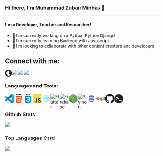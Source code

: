 ### Hi there, I'm Muhammad Zubair Minhas 👋
<hr />

#### I'm a Developer, Teacher and Researcher!
<!-- <img align="left" alt="Visual Studio Code" width="500px" src="./bio.gif" /> -->


<!-- **MuhammadZubair786/MuhammadZubair786** is a ✨ _special_ ✨ repository because its `README.md` (this file) appears on your GitHub profile.

Here are some ideas to get you started: -->

- 🔭 I’m currently working on a Python,Python Django!
- 🌱 I’m currently learning Backend with Javascript 
- 👯 I’m looking to collaborate with other content creators and developers

## Connect with me:


[<img align="left" alt="saad-hassan.com" width="22px" src="https://raw.githubusercontent.com/iconic/open-iconic/master/svg/globe.svg" />][website]
[<img src="https://img.shields.io/badge/twitter-%231FA1F1?style=flat&logo=twitter&logoColor=white"/>][twitter]
[<img src="https://img.shields.io/badge/linkedin-%230177B5?style=flat&logo=linkedin&logoColor=white"/>][linkedin]
[<img src="https://img.shields.io/badge/instagram-%23E4415F?style=flat&logo=instagram&logoColor=white"/>][instagram]

### Languages and Tools:

<img align="left" alt="Visual Studio Code" width="30px" src="https://raw.githubusercontent.com/github/explore/80688e429a7d4ef2fca1e82350fe8e3517d3494d/topics/visual-studio-code/visual-studio-code.png" />
<img align="left" alt="HTML5" width="30px" src="https://raw.githubusercontent.com/github/explore/80688e429a7d4ef2fca1e82350fe8e3517d3494d/topics/html/html.png" />
<img align="left" alt="CSS3" width="30px" src="https://raw.githubusercontent.com/github/explore/80688e429a7d4ef2fca1e82350fe8e3517d3494d/topics/css/css.png" />
<img align="left" alt="JavaScript" width="30px" src="https://raw.githubusercontent.com/github/explore/80688e429a7d4ef2fca1e82350fe8e3517d3494d/topics/javascript/javascript.png" />
<img align="left" alt="React" width="30px" src="https://raw.githubusercontent.com/github/explore/80688e429a7d4ef2fca1e82350fe8e3517d3494d/topics/react/react.png" />
<img align="left" alt="Flutter" width="30px" src="https://encrypted-tbn0.gstatic.com/images?q=tbn:ANd9GcQpdeDo-lTPgIun1bUyyBxsjgCgvtIKOH-BorLSZ-ZGiNboH_f6Ohb_-7mIa0PWOhZG5MI&usqp=CAU" /> 
<img align="left" alt="Firebase" width="30px" src="https://yt3.ggpht.com/ytc/AKedOLQV7AS-uSmgD7Rl7QsmhazGjn2XQGNIkqYUislhbQ=s900-c-k-c0x00ffffff-no-rj" /> 
<!-- <img align="left" alt="Angular" width="30px" src="https://d2eip9sf3oo6c2.cloudfront.net/tags/images/000/000/300/full/angular2.png" /> -->
 <img align="left" alt="Node.js" width="30px" src="https://raw.githubusercontent.com/github/explore/80688e429a7d4ef2fca1e82350fe8e3517d3494d/topics/nodejs/nodejs.png" /> 
<img align="left" alt="Python" width="30px" src="https://www.python.org/static/opengraph-icon-200x200.png" />

<img align="left" alt="SQL" width="30px" src="https://raw.githubusercontent.com/github/explore/80688e429a7d4ef2fca1e82350fe8e3517d3494d/topics/sql/sql.png" />
<!-- <img align="left" alt="MySQL" width="30px" src="https://raw.githubusercontent.com/github/explore/80688e429a7d4ef2fca1e82350fe8e3517d3494d/topics/mysql/mysql.png" /> -->
<!-- <img align="left" alt="MongoDB" width="30px" src="https://png.pngitem.com/pimgs/s/385-3850359_icon-mongodb-logo-hd-png-download.png" /> -->
<img align="left" alt="Git" width="30px" src="https://raw.githubusercontent.com/github/explore/80688e429a7d4ef2fca1e82350fe8e3517d3494d/topics/git/git.png" />
<img align="left" alt="GitHub" width="30px" src="https://raw.githubusercontent.com/github/explore/78df643247d429f6cc873026c0622819ad797942/topics/github/github.png" />
<img align="left" alt="HTML5" width="30px" src="https://raw.githubusercontent.com/github/explore/80688e429a7d4ef2fca1e82350fe8e3517d3494d/topics/terminal/terminal.png" />

<br />
<br />




[website]: http://my-portfilo-d78b3.web.app/
[twitter]: https://twitter.com/Muhamma05909589
[instagram]: https://www.instagram.com/zubair2880/
[linkedin]: https://www.linkedin.com/in/muhammad-zubair-minhas-224541183/
[facebook]: https://web.facebook.com/profile.php?id=100010093773879

###  Github Stats
<img height="180em" src="https://github-readme-stats-eight-theta.vercel.app/api?username=aishakhan0925&show_icons=true&theme=algolia&include_all_commits=true&count_private=true"/>

### Top Languages Card
<img height="280em" src="https://github-readme-stats-eight-theta.vercel.app/api/top-langs/?username=MuhammadZubair786&layout=compact&langs_count=8&theme=algolia"/>

